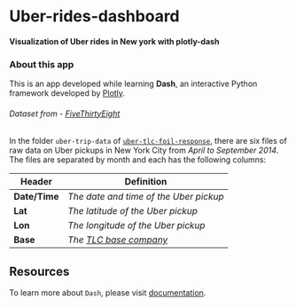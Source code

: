 # Uber-rides-dashboard

#### Visualization of Uber rides in **New york** with plotly-dash

### About this app

This is an app developed while learning **Dash**, an interactive Python framework developed by [Plotly](https://plot.ly/).

###### Dataset from - [FiveThirtyEight](https://github.com/fivethirtyeight/uber-tlc-foil-response/tree/master/uber-trip-data)

In the folder `uber-trip-data` of [`uber-tlc-foil-response`](https://github.com/fivethirtyeight/uber-tlc-foil-response/tree/master/), there are six files of raw data on Uber pickups in New York City from _April to September 2014_. The files are separated by month and each has the following columns:

Header | Definition
---|---------
**Date/Time** | *The date and time of the Uber pickup*
**Lat** | *The latitude of the Uber pickup*
**Lon** | *The longitude of the Uber pickup*
**Base** | *The [TLC base company](http://www.nyc.gov/html/tlc/html/industry/base_and_business.shtml)*

## Resources

To learn more about `Dash`, please visit [documentation](https://plot.ly/dash).
